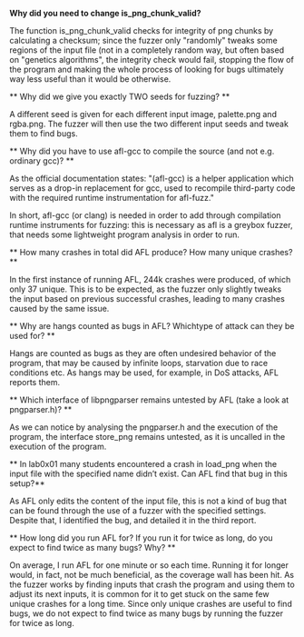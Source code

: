**Why did you need to change is_png_chunk_valid?**

The function is_png_chunk_valid checks for integrity of png chunks by calculating a checksum; since the fuzzer only "randomly" tweaks some regions of the input file (not in a completely random way, but often based on "genetics algorithms", the integrity check would fail, stopping the flow of the program and making the whole process of looking for bugs ultimately way less useful than it would be otherwise.

** Why did we give you exactly TWO seeds for fuzzing? **

A different seed is given for each different input image, palette.png and rgba.png. The fuzzer will then use the two different input seeds and tweak them to find bugs.

** Why did you have to use afl-gcc to compile the source (and not e.g. ordinary gcc)? **

As the official documentation states:
"(afl-gcc) is a helper application which serves as a drop-in replacement for gcc, used to recompile third-party code with the required runtime instrumentation for afl-fuzz."

In short, afl-gcc (or clang) is needed in order to add through compilation runtime instruments for fuzzing: this is necessary as afl is a greybox fuzzer, that needs some lightweight program analysis in order to run.

** How many crashes in total did AFL produce? How many unique crashes? **

In the first instance of running AFL, 244k crashes were produced, of which only 37 unique. This is to be expected, as the fuzzer only slightly tweaks the input based on previous successful crashes, leading to many crashes caused by the same issue.

** Why are hangs counted as bugs in AFL? Whichtype of attack can they be used for? **

Hangs are counted as bugs as they are often undesired behavior of the program, that may be caused by infinite loops, starvation due to race conditions etc.
As hangs may be used, for example, in DoS attacks, AFL reports them.

** Which interface of libpngparser remains untested by AFL (take a look at pngparser.h)? **

As we can notice by analysing the pngparser.h and the execution of the program, the interface store_png remains untested, as it is uncalled in the execution of the program.

** In lab0x01 many students encountered a crash in load_png when the input file with the specified name didn’t exist. Can AFL find that bug in this setup?**

As AFL only edits the content of the input file, this is not a kind of bug that can be found through the use of a fuzzer with the specified settings. 
Despite that, I identified the bug, and detailed it in the third report.

** How long did you run AFL for? If you run it for twice as long, do you expect to find twice as many bugs? Why? **

On average, I run AFL for one minute or so each time. Running it for longer would, in fact, not be much beneficial, as the coverage wall has been hit.
As the fuzzer works by finding inputs that crash the program and using them to adjust its next inputs, it is common for it to get stuck on the same few unique crashes for a long time.
Since only unique crashes are useful to find bugs, we do not expect to find twice as many bugs by running the fuzzer for twice as long.
